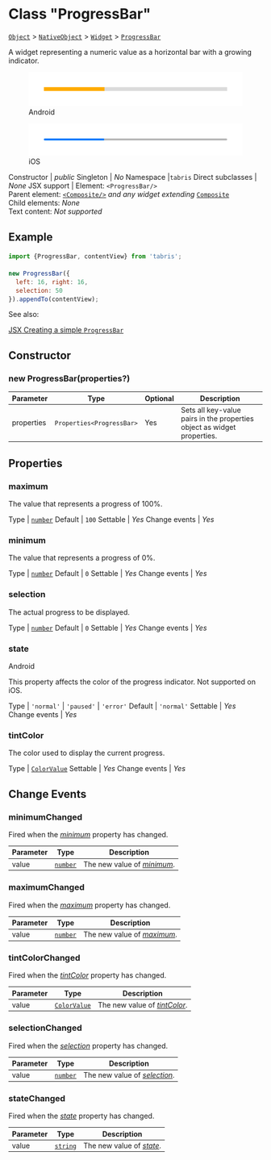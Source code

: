 ---
---
# Class "ProgressBar"

<span style="white-space:nowrap;">[`Object`](https://developer.mozilla.org/en-US/docs/Web/JavaScript/Reference/Global_Objects/Object)</span> > <span style="white-space:nowrap;">[`NativeObject`](NativeObject.md)</span> > <span style="white-space:nowrap;">[`Widget`](Widget.md)</span> > <span style="white-space:nowrap;">[`ProgressBar`](ProgressBar.md)</span>

A widget representing a numeric value as a horizontal bar with a growing indicator.


<div class="tabris-image"><figure><div><img srcset="img/android/ProgressBar.png 2x" src="img/android/ProgressBar.png" alt="ProgressBar on Android"/></div><figcaption>Android</figcaption></figure><figure><div><img srcset="img/ios/ProgressBar.png 2x" src="img/ios/ProgressBar.png" alt="ProgressBar on iOS"/></div><figcaption>iOS</figcaption></figure></div>

Constructor | *public*
Singleton | *No*
Namespace |`tabris`
Direct subclasses | *None*
JSX support | Element: `<ProgressBar/>`<br/>Parent element: [`<Composite/>`](Composite.md) *and any widget extending* <span style="white-space:nowrap;">[`Composite`](Composite.md)</span><br/>Child elements: *None*<br/>Text content: *Not supported*<br/>

## Example
```js
import {ProgressBar, contentView} from 'tabris';

new ProgressBar({
  left: 16, right: 16,
  selection: 50
}).appendTo(contentView);
```

See also:
  
[<span class='language jsx'>JSX</span> Creating a simple `ProgressBar`](https://playground.tabris.com/?gitref=v3.0.0&snippet=progressbar.jsx)

## Constructor

### new ProgressBar(properties?)

Parameter|Type|Optional|Description
-|-|-|-
properties | <span style="white-space:nowrap;">`Properties<ProgressBar>`</span> | Yes | Sets all key-value pairs in the properties object as widget properties.

## Properties

### maximum


The value that represents a progress of 100%.

Type | <span style="white-space:nowrap;">[`number`](https://developer.mozilla.org/en-US/docs/Web/JavaScript/Data_structures#Number_type)</span>
Default | `100`
Settable | *Yes*
Change events | *Yes*




### minimum


The value that represents a progress of 0%.

Type | <span style="white-space:nowrap;">[`number`](https://developer.mozilla.org/en-US/docs/Web/JavaScript/Data_structures#Number_type)</span>
Default | `0`
Settable | *Yes*
Change events | *Yes*




### selection


The actual progress to be displayed.

Type | <span style="white-space:nowrap;">[`number`](https://developer.mozilla.org/en-US/docs/Web/JavaScript/Data_structures#Number_type)</span>
Default | `0`
Settable | *Yes*
Change events | *Yes*




### state
<p class="platforms"><span class='android-tag' title='supported on Android'>Android</span></p>

This property affects the color of the progress indicator. Not supported on iOS.

Type | `'normal'` \| `'paused'` \| `'error'`
Default | `'normal'`
Settable | *Yes*
Change events | *Yes*




### tintColor


The color used to display the current progress.

Type | <span style="white-space:nowrap;">[`ColorValue`](../types.md#colorvalue)</span>
Settable | *Yes*
Change events | *Yes*





## Change Events

### minimumChanged

Fired when the [*minimum*](#minimum) property has changed.

Parameter|Type|Description
-|-|-
value | <span style="white-space:nowrap;">[`number`](https://developer.mozilla.org/en-US/docs/Web/JavaScript/Data_structures#Number_type)</span> | The new value of [*minimum*](#minimum).

### maximumChanged

Fired when the [*maximum*](#maximum) property has changed.

Parameter|Type|Description
-|-|-
value | <span style="white-space:nowrap;">[`number`](https://developer.mozilla.org/en-US/docs/Web/JavaScript/Data_structures#Number_type)</span> | The new value of [*maximum*](#maximum).

### tintColorChanged

Fired when the [*tintColor*](#tintcolor) property has changed.

Parameter|Type|Description
-|-|-
value | <span style="white-space:nowrap;">[`ColorValue`](../types.md#colorvalue)</span> | The new value of [*tintColor*](#tintcolor).

### selectionChanged

Fired when the [*selection*](#selection) property has changed.

Parameter|Type|Description
-|-|-
value | <span style="white-space:nowrap;">[`number`](https://developer.mozilla.org/en-US/docs/Web/JavaScript/Data_structures#Number_type)</span> | The new value of [*selection*](#selection).

### stateChanged

Fired when the [*state*](#state) property has changed.

Parameter|Type|Description
-|-|-
value | <span style="white-space:nowrap;">[`string`](https://developer.mozilla.org/en-US/docs/Web/JavaScript/Data_structures#String_type)</span> | The new value of [*state*](#state).

